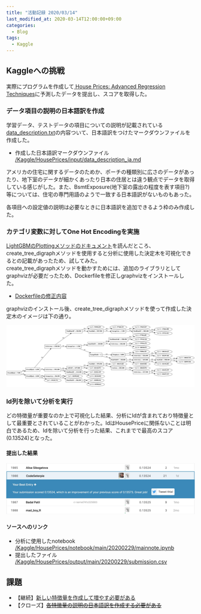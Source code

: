 ```yaml
---
title: "活動記録 2020/03/14"
last_modified_at: 2020-03-14T12:00:00+09:00
categories:
  - Blog
tags:
  - Kaggle
---
```


## Kaggleへの挑戦
実際にプログラムを作成して[
House Prices: Advanced Regression Techniques](https://www.kaggle.com/c/house-prices-advanced-regression-techniques/overview)に予測したデータを提出し、スコアを取得した。  

### データ項目の説明の日本語訳を作成
学習データ、テストデータの項目についての説明が記載されている[data_description.txt](https://github.com/CodeSeterpie/CodeSeterpie/blob/develop/Kaggle/HousePrices/input/data_description.txt)の内容ついて、日本語訳をつけたマークダウンファイルを作成した。

* 作成した日本語訳マークダウンファイル
[/Kaggle/HousePrices/input/data_description_ja.md](https://github.com/CodeSeterpie/CodeSeterpie/blob/develop/Kaggle/HousePrices/input/data_description_ja.md)

アメリカの住宅に関するデータのためか、ポーチの種類別に広さのデータがあったり、地下室のデータが細かくあったり日本の住居とは違う観点でデータを取得している感じがした。また、BsmtExposure(地下室の露出の程度を表す項目?)等については、住宅の専門用語のようで一致する日本語訳がないものもあった。

各項目への設定値の説明は必要なときに日本語訳を追加できるよう枠のみ作成した。

### カテゴリ変数に対してOne Hot Encodingを実施
[LightGBMのPlottingメソッドのドキュメント](https://lightgbm.readthedocs.io/en/latest/Python-API.html#plotting)を読んだところ、create_tree_digraphメソッドを使用すると分析に使用した決定木を可視化できるとの記載があったため、試してみた。  
create_tree_digraphメソッドを動かすためには、追加のライブラリとしてgraphvizが必要だったため、Dockerfileを修正しgraphvizをインストールした。
* [Dockerfileの修正内容](https://github.com/CodeSeterpie/CodeSeterpie/commit/d4f7e9738de2e265de9e8d1f77068765c63a9121#diff-70c658252bb41ca6c616247f6af9d442)

graphvizのインストール後、create_tree_digraphメソッドを使って作成した決定木のイメージは下の通り。

<img src="/assets/images/posts/report_20200229/決定木イメージ.svg">

### Id列を除いて分析を実行
どの特徴量が重要なのか上で可視化した結果、分析にIdが含まれており特徴量として最重要とされていることがわかった。IdはHousePriceに関係ないことは明白であるため、Idを除いて分析を行った結果、これまでで最高のスコア(0.13524)となった。  

#### 提出した結果

<img src="/assets/images/posts/report_20200229/HousePriceScore_20200229.jpg" width="800">

#### ソースへのリンク
* 分析に使用したnotebook  
[/Kaggle/HousePrices/notebook/main/20200229/mainnote.ipynb](https://github.com/CodeSeterpie/CodeSeterpie/blob/develop/Kaggle/HousePrices/notebook/main/20200229/mainnote.ipynb)
* 提出したファイル  
[/Kaggle/HousePrices/output/main/20200229/submission.csv](https://github.com/CodeSeterpie/CodeSeterpie/blob/develop/Kaggle/HousePrices/output/main/20200229/submission.csv)

## 課題
* 【継続】[新しい特徴量を作成して増やす必要がある](https://github.com/CodeSeterpie/CodeSeterpie/issues/39)
* 【クローズ】[~~各特徴量の説明の日本語訳を作成する必要がある~~](https://github.com/CodeSeterpie/CodeSeterpie/issues/40)

